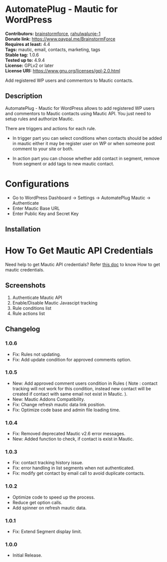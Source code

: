 # AutomatePlug - Mautic for WordPress #
**Contributors:** [brainstormforce](https://profiles.wordpress.org/brainstormforce), [rahulwalunje-1](https://profiles.wordpress.org/rahulwalunje-1)  
**Donate link:** https://www.paypal.me/BrainstormForce  
**Requires at least:** 4.4  
**Tags:** mautic, email, contacts, marketing, tags  
**Stable tag:** 1.0.6  
**Tested up to:** 4.9.4  
**License:** GPLv2 or later  
**License URI:** https://www.gnu.org/licenses/gpl-2.0.html  

Add registered WP users and commentors to Mautic contacts.

## Description ##

AutomatePlug - Mautic for WordPress allows to add registered WP users and commentors to Mautic contacts using Mautic API. You just need to setup rules and authorize Mautic.

There are triggers and actions for each rule. 

* In trigger part you can select conditions when contacts should be added in mautic either it may be register user on WP or when someone post comment to your site or both.

* In action part you can choose whether add contact in segment, remove from segment or add tags to new mautic contact.

# Configurations

- Go to WordPress Dashboard -> Settings -> AutomatePlug Mautic -> Authenticate
- Enter Mautic Base URL
- Enter Public Key and Secret Key

## Installation ##
# How To Get Mautic API Credentials 

Need help to get Mautic API credentials? Refer [this doc](https://docs.brainstormforce.com/how-to-get-mautic-api-credentials/) to know How to get mautic credentials.

## Screenshots ##
1. Authenticate Mautic API
2. Enable/Disable Mautic Javascipt tracking
3. Rule conditions list
4. Rule actions list

## Changelog ##

### 1.0.6 ###
- Fix: Rules not updating.
- Fix: Add update condition for approved comments option.

### 1.0.5 ###
- New: Add approved comment users condition in Rules ( Note : contact tracking will not work for this condition, instead new contact will be created if contact with same email not exist in Mautic. ).
- New: Mautic Addons Compatibility.
- Fix: Change refresh mautic data link position.
- Fix: Optimize code base and admin file loading time.

### 1.0.4 ###
- Fix: Removed deprecated Mautic v2.6 error messages.
- New: Added function to check, if contact is exist in Mautic.

### 1.0.3 ###
- Fix: contact tracking history issue.
- Fix: error handling in list segments when not authenticated.
- Fix: modify get contact by email call to avoid duplicate contacts.

### 1.0.2 ###
- Optimize code to speed up the process.
- Reduce get option calls.
- Add spinner on refresh mautic data.

### 1.0.1 ###
- Fix: Extend Segment display limit.

### 1.0.0 ###
- Initial Release.
